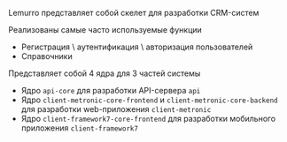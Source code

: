 Lemurro представляет собой скелет для разработки CRM-систем

Реализованы самые часто используемые функции
- Регистрация \ аутентификация \ авторизация пользователей
- Справочники

Представляет собой 4 ядра для 3 частей системы
- Ядро `api-core` для разработки API-сервера `api`
- Ядро `client-metronic-core-frontend` и `client-metronic-core-backend` для разработки web-приложения `client-metronic`
- Ядро `client-framework7-core-frontend` для разработки мобильного приложения `client-framework7`